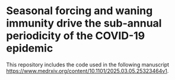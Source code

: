# Seasonal forcing and waning immunity drive the sub-annual periodicity of the COVID-19 epidemic

This repository includes the code used in the following manuscript https://www.medrxiv.org/content/10.1101/2025.03.05.25323464v1.
